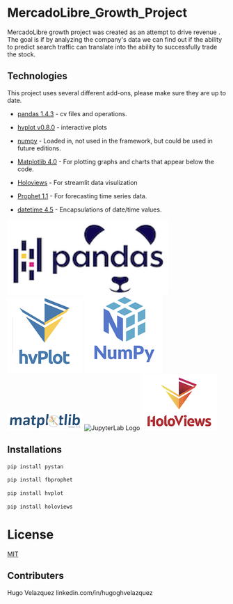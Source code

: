 # MercadoLibre_Growth_Project

MercadoLibre growth project was created as an attempt to drive revenue . The goal is if by analyzing the company's data 
we can find out if the ability to predict search traffic can translate into the ability to successfully trade the stock. 

## Technologies

This project uses several different add-ons, please make sure they are up to date.

* [pandas 1.4.3](https://github.com/pandas-dev/pandas/blob/main/README.md) - cv files and operations.

* [hvplot v0.8.0](https://qithub.com/holoviz/hvplot#readme) - interactive plots

* [numpy](https://https://numpy.org/) - Loaded in, not used in the framework, but could be used in future editions.

* [Matplotlib 4.0](https://matplotlib.org/) - For plotting graphs and charts that appear below the code.

* [Holoviews](https://holoviews.org/) - For streamlit data visulization

* [Prophet 1.1](https://pypi.org/project/prophet/) - For forecasting time series data.

* [datetime 4.5](https://pypi.org/project/DateTime/) - Encapsulations of date/time values.

![Pandas Logo](images/Pandas.png) ![hv plot logo](images/hvplot.png)
![numpy logo](images/Numpy.png)![matplotlib logo](images/matplotlib.png) ![JupyterLab Logo](images/jupyterlab.png)
![Holoviews Logo](images/HoloViews.png)



## Installations

```bash
pip install pystan
```
```bash
pip install fbprophet
```
```bash
pip install hvplot
```
```bash
pip install holoviews
```


# License
[MIT](license)

## Contributers
Hugo Velazquez
linkedin.com/in/hugoghvelazquez
